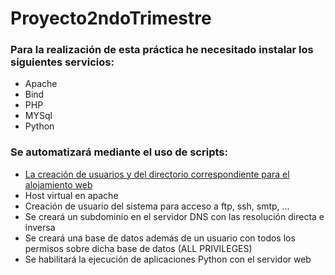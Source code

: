 # Proyecto2ndoTrimestre

### Para la realización de esta práctica he necesitado instalar los siguientes servicios:

* Apache 
* Bind
* PHP
* MYSql
* Python

### Se automatizará mediante el uso de scripts: 
* [La creación de usuarios y del directorio correspondiente para el alojamiento web](/ScriptUsuario.md)
* Host virtual en apache
* Creación de usuario del sistema para acceso a ftp, ssh, smtp, …
* Se creará un subdominio en el servidor DNS con las resolución directa e inversa
* Se creará una base de datos además de un usuario con todos los permisos sobre dicha base de datos (ALL PRIVILEGES)
* Se habilitará la ejecución de aplicaciones Python con el servidor web 
